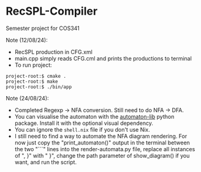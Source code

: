 # RecSPL-Compiler

Semester project for COS341

Note (12/08/24):

- RecSPL production in CFG.xml
- main.cpp simply reads CFG.cml and prints the productions to terminal
- To run project:

```
project-root:$ cmake .
project-root:$ make
project-root:$ ./bin/app
```

Note (24/08/24):

- Completed Regexp -> NFA conversion. Still need to do NFA -> DFA.
- You can visualise the automaton with the [automaton-lib](https://pypi.org/project/automata-lib/) python package. Install it with the optional visual dependency.
- You can ignore the `shell.nix` file if you don't use Nix.
- I still need to find a way to automate the NFA diagram rendering. For now just copy the "print_automaton()" output in the terminal between the two "\`\`\`" lines into the render-automata.py file, replace all instances of ", }" with " }", change the path parameter of show_diagram() if you want, and run the script.
